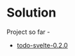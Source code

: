# Solution

Project so far -

- [todo-svelte-0.2.0](https://github.com/wit-hdip-comp-sci-2024/full-stack-1/tree/main/prj/todo/todo-svelte-0.2.0)